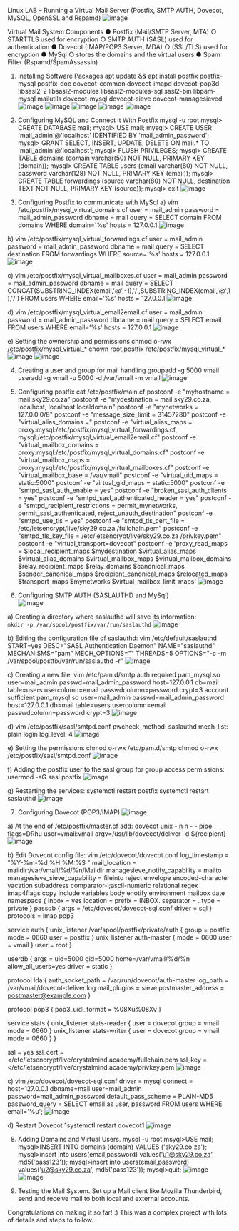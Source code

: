 Linux LAB – Running a Virtual Mail Server (Postfix, SMTP AUTH, Dovecot, MySQL, OpenSSL and Rspamd)
![image](https://github.com/user-attachments/assets/5847c222-5df2-4b18-b7cf-b247214cf023)
 

Virtual Mail System Components
● Postfix (Mail/SMTP Server, MTA)
○ STARTTLS used for encryption
○ SMTP AUTH (SASL) used for authentication
● Dovecot (IMAP/POP3 Server, MDA)
○ (SSL/TLS) used for encryption
● MySql
○ stores the domains and the virtual users
● Spam Filter (Rspamd/SpamAssassin)



1. Installing Software Packages
apt update && apt install postfix postfix-mysql postfix-doc dovecot-common dovecot-imapd dovecot-pop3d libsasl2-2 libsasl2-modules libsasl2-modules-sql sasl2-bin libpam-mysql mailutils dovecot-mysql dovecot-sieve dovecot-managesieved
![image](https://github.com/user-attachments/assets/0823e9b5-6264-4c79-92b3-49ff84ce5012)
![image](https://github.com/user-attachments/assets/8d64bc82-a6c3-40bc-9658-d4500268a52d)
![image](https://github.com/user-attachments/assets/c5566b49-5d0a-40c4-8a88-7d95b66a8664)
![image](https://github.com/user-attachments/assets/c86d8cc5-4de1-49f9-a995-da9c8c4d7ddb)
![image](https://github.com/user-attachments/assets/135c7366-7c62-415b-a243-ede04f23cb8a)
  

2. Configuring MySQL and Connect it With Postfix
mysql -u root
mysql> CREATE DATABASE mail;
mysql> USE mail;
mysql> CREATE USER 'mail_admin'@'localhost' IDENTIFIED BY 'mail_admin_password';  
mysql> GRANT SELECT, INSERT, UPDATE, DELETE ON mail.* TO 'mail_admin'@'localhost';
mysql> FLUSH PRIVILEGES;
mysql> CREATE TABLE domains (domain varchar(50) NOT NULL, PRIMARY KEY (domain));
mysql> CREATE TABLE users (email varchar(80) NOT NULL, password varchar(128) NOT NULL, PRIMARY KEY (email));
mysql> CREATE TABLE forwardings (source varchar(80) NOT NULL, destination TEXT NOT NULL, PRIMARY KEY (source));
mysql> exit
![image](https://github.com/user-attachments/assets/6ab60481-354b-4054-8279-6e4c01a14e4a)
 

3. Configuring Postfix to communicate with MySql
a) vim /etc/postfix/mysql_virtual_domains.cf 
user = mail_admin
password = mail_admin_password
dbname = mail
query = SELECT domain FROM domains WHERE domain='%s'
hosts = 127.0.0.1
![image](https://github.com/user-attachments/assets/e6481816-8c5b-44c7-b0cf-9c915cac3946)
 

b) vim /etc/postfix/mysql_virtual_forwardings.cf
user = mail_admin
password = mail_admin_password
dbname = mail
query = SELECT destination FROM forwardings WHERE source='%s'
hosts = 127.0.0.1
![image](https://github.com/user-attachments/assets/7b3f478c-286c-4b67-8615-e6e1e4da96d7)
 

c) vim /etc/postfix/mysql_virtual_mailboxes.cf
user = mail_admin
password = mail_admin_password
dbname = mail
query = SELECT CONCAT(SUBSTRING_INDEX(email,'@',-1),'/',SUBSTRING_INDEX(email,'@',1),'/') FROM users WHERE email='%s'
hosts = 127.0.0.1
![image](https://github.com/user-attachments/assets/9e5ce4ee-af37-4a6e-8902-11c1cee59079)
 

d) vim /etc/postfix/mysql_virtual_email2email.cf 
user = mail_admin
password = mail_admin_password
dbname = mail
query = SELECT email FROM users WHERE email='%s'
hosts = 127.0.0.1
![image](https://github.com/user-attachments/assets/9d6005dd-e581-4b6d-a7d7-b7690c4ac407)
 
e) Setting the ownership and permissions
chmod o-rwx /etc/postfix/mysql_virtual_*
chown root.postfix /etc/postfix/mysql_virtual_*
![image](https://github.com/user-attachments/assets/133bee33-8f20-4d18-bbcd-aad0ba700871)
![image](https://github.com/user-attachments/assets/dca58a86-6f5e-43bc-b0db-164e3570dbea)
 
 


4. Creating a user and group for mail handling
groupadd -g 5000 vmail
useradd -g vmail -u 5000 -d /var/vmail -m vmail
![image](https://github.com/user-attachments/assets/7b43514f-c471-406f-928a-0f20219fbef1)
 


5. Configuring postfix
cat /etc/postfix/main.cf
postconf -e "myhostname = mail.sky29.co.za"
postconf -e "mydestination = mail.sky29.co.za, localhost, localhost.localdomain"
postconf -e "mynetworks = 127.0.0.0/8"
postconf -e "message_size_limit = 31457280"
postconf -e "virtual_alias_domains ="
postconf -e "virtual_alias_maps = proxy:mysql:/etc/postfix/mysql_virtual_forwardings.cf, mysql:/etc/postfix/mysql_virtual_email2email.cf"
postconf -e "virtual_mailbox_domains = proxy:mysql:/etc/postfix/mysql_virtual_domains.cf"
postconf -e "virtual_mailbox_maps = proxy:mysql:/etc/postfix/mysql_virtual_mailboxes.cf"
postconf -e "virtual_mailbox_base = /var/vmail"
postconf -e "virtual_uid_maps = static:5000"
postconf -e "virtual_gid_maps = static:5000"
postconf -e "smtpd_sasl_auth_enable = yes"
postconf -e "broken_sasl_auth_clients = yes"
postconf -e "smtpd_sasl_authenticated_header = yes"
postconf -e "smtpd_recipient_restrictions = permit_mynetworks, permit_sasl_authenticated, reject_unauth_destination"
postconf -e "smtpd_use_tls = yes"
postconf -e "smtpd_tls_cert_file = /etc/letsencrypt/live/sky29.co.za /fullchain.pem"
postconf -e "smtpd_tls_key_file = /etc/letsencrypt/live/sky29.co.za /privkey.pem"
postconf -e "virtual_transport=dovecot"
postconf -e 'proxy_read_maps = $local_recipient_maps $mydestination $virtual_alias_maps $virtual_alias_domains $virtual_mailbox_maps $virtual_mailbox_domains $relay_recipient_maps $relay_domains $canonical_maps $sender_canonical_maps $recipient_canonical_maps $relocated_maps $transport_maps $mynetworks $virtual_mailbox_limit_maps'
![image](https://github.com/user-attachments/assets/1a327af8-12f3-4297-bacc-061a355f547c)
 


6. Configuring SMTP AUTH (SASLAUTHD and MySql)\
![image](https://github.com/user-attachments/assets/b591aae3-d57c-41f8-9b7d-f3bb7cc2752e)
 
a) Creating a directory where saslauthd will save its information:  
`mkdir -p /var/spool/postfix/var/run/saslauthd`
![image](https://github.com/user-attachments/assets/03f70bca-395e-4bba-b433-967f603bf106)
 

b) Editing the configuration file of saslauthd: vim /etc/default/saslauthd
START=yes
DESC="SASL Authentication Daemon"
NAME="saslauthd"
MECHANISMS="pam"
MECH_OPTIONS=""
THREADS=5
OPTIONS="-c -m /var/spool/postfix/var/run/saslauthd -r"
![image](https://github.com/user-attachments/assets/97aa18f5-363f-4c0b-a0f4-9aa4cfe6c5a6)
 

c) Creating a new file: vim /etc/pam.d/smtp
auth required pam_mysql.so user=mail_admin passwd=mail_admin_password host=127.0.0.1 db=mail table=users usercolumn=email passwdcolumn=password crypt=3
account sufficient pam_mysql.so user=mail_admin passwd=mail_admin_password host=127.0.0.1 db=mail table=users usercolumn=email passwdcolumn=password crypt=3
![image](https://github.com/user-attachments/assets/553553fc-2263-42b7-8f5a-4f2ed56199d9)
 

d) vim /etc/postfix/sasl/smtpd.conf
pwcheck_method: saslauthd 
mech_list: plain login 
log_level: 4
![image](https://github.com/user-attachments/assets/ede36c54-bc9a-4830-92f5-4019caf6f3bd)
 

e) Setting the permissions
chmod o-rwx /etc/pam.d/smtp
chmod o-rwx /etc/postfix/sasl/smtpd.conf
![image](https://github.com/user-attachments/assets/722b39cf-34a1-43d9-865e-b283522c45a6)
 
f) Adding the postfix user to the sasl group for group access permissions: 
usermod  -aG sasl postfix
![image](https://github.com/user-attachments/assets/7d3ca261-7480-46b1-8487-efa7c37e8006)
 

g) Restarting the services:
systemctl restart postfix
systemctl restart saslauthd
![image](https://github.com/user-attachments/assets/7931215b-9706-4f90-a3e6-8d4a9033aa3b)
 

7. Configuring Dovecot (POP3/IMAP)
![image](https://github.com/user-attachments/assets/7dc8e33f-edb8-4891-bcd7-f6a0d73b8433)
 
a) At the end of /etc/postfix/master.cf add:
dovecot   unix  -       n       n       -       -       pipe
    flags=DRhu user=vmail:vmail argv=/usr/lib/dovecot/deliver -d ${recipient}
![image](https://github.com/user-attachments/assets/dadc3f06-a065-4bd6-86bc-cb3baba2d77c)
 
b) Edit Dovecot config file: vim /etc/dovecot/dovecot.conf
log_timestamp = "%Y-%m-%d %H:%M:%S "
mail_location = maildir:/var/vmail/%d/%n/Maildir
managesieve_notify_capability = mailto
managesieve_sieve_capability = fileinto reject envelope encoded-character vacation subaddress comparator-i;ascii-numeric relational regex imap4flags copy include variables body enotify environment mailbox date
namespace {
  inbox = yes
  location = 
  prefix = INBOX.
  separator = .
  type = private
}
passdb {
  args = /etc/dovecot/dovecot-sql.conf
  driver = sql
}
protocols = imap pop3

service auth {
  unix_listener /var/spool/postfix/private/auth {
    group = postfix
    mode = 0660
    user = postfix
  }
  unix_listener auth-master {
    mode = 0600
    user = vmail
  }
  user = root
}

userdb {
  args = uid=5000 gid=5000 home=/var/vmail/%d/%n allow_all_users=yes
  driver = static
}

protocol lda {
  auth_socket_path = /var/run/dovecot/auth-master
  log_path = /var/vmail/dovecot-deliver.log
  mail_plugins = sieve
  postmaster_address = postmaster@example.com
}

protocol pop3 {
  pop3_uidl_format = %08Xu%08Xv
}

service stats {
  unix_listener stats-reader {
    user = dovecot
    group = vmail
    mode = 0660
  }
  unix_listener stats-writer {
    user = dovecot
    group = vmail
    mode = 0660
  }
}

ssl = yes
ssl_cert = </etc/letsencrypt/live/crystalmind.academy/fullchain.pem
ssl_key = </etc/letsencrypt/live/crystalmind.academy/privkey.pem
![image](https://github.com/user-attachments/assets/1499bf0c-abc7-43a6-afca-db3771dbd7ab)
 
c) vim /etc/dovecot/dovecot-sql.conf
driver = mysql
connect = host=127.0.0.1 dbname=mail user=mail_admin password=mail_admin_password
default_pass_scheme = PLAIN-MD5
password_query = SELECT email as user, password FROM users WHERE email='%u';
![image](https://github.com/user-attachments/assets/723b241c-64b9-4115-9f4d-36be0922fb26)
 
d) Restart Dovecot
1systemctl restart dovecot1
![image](https://github.com/user-attachments/assets/e68aa0b8-2ae8-4105-8383-3a91266f6402)
 

8. Adding Domains and Virtual Users. 
mysql -u root
msyql>USE mail;
mysql>INSERT INTO domains (domain) VALUES ('sky29.co.za');
mysql>insert into users(email,password) values('u1@sky29.co.za', md5('pass123'));
mysql>insert into users(email,password) values('u2@sky29.co.za', md5('pass123'));
mysql>quit;
![image](https://github.com/user-attachments/assets/16b43d22-c821-4efd-8a0b-96b27f33adcb)
![image](https://github.com/user-attachments/assets/5e8c00a0-2209-4ef7-b296-be84827ae264)

9. Testing the Mail System.
Set up a Mail client like Mozilla Thunderbird, send and receive mail to both local and external accounts.

Congratulations on making it so far! :)
This was a complex project with lots of details and steps to follow.

